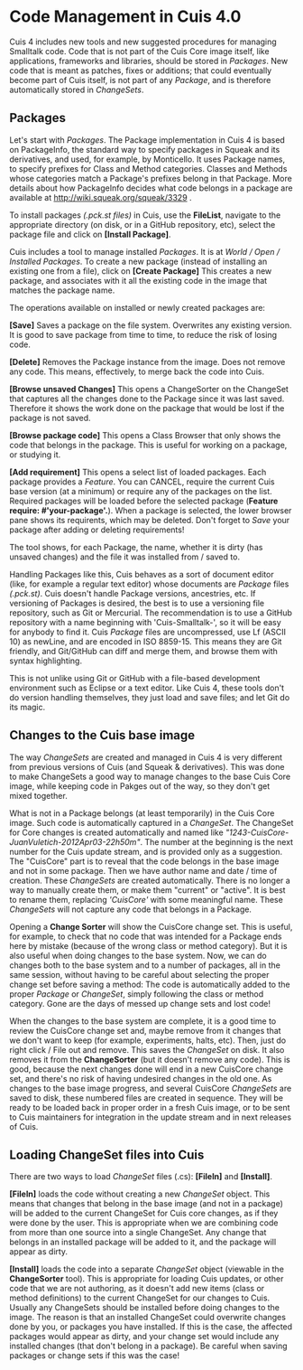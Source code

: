 # Code Management in Cuis 4.0

Cuis 4 includes new tools and new suggested procedures for managing Smalltalk code. Code that is not part of the Cuis Core image itself, like applications, frameworks and libraries, should be stored in *Packages*. New code that is meant as patches, fixes or additions; that could eventually become part of Cuis itself, is not part of any *Package*, and is therefore automatically stored in *ChangeSets*.

## Packages

Let's start with *Packages*. The Package implementation in Cuis 4 is based on PackageInfo, the standard way to specify packages in Squeak and its derivatives, and used, for example, by Monticello. It uses Package names, to specify prefixes for Class and Method categories. Classes and Methods whose categories match a Package's prefixes belong in that Package. More details about how PackageInfo decides what code belongs in a package are available at http://wiki.squeak.org/squeak/3329 .

To install packages *(.pck.st files)* in Cuis, use the **FileList**, navigate to the appropriate directory (on disk, or in a GitHub repository, etc), select the package file and click on **[Install Package]**.

Cuis includes a tool to manage installed *Packages*. It is at *World / Open / Installed Packages*. To create a new package (instead of installing an existing one from a file), click on **[Create Package]** This creates a new package, and associates with it all the existing code in the image that matches the package name.

The operations available on installed or newly created packages are:

**[Save]** Saves a package on the file system. Overwrites any existing version. It is good to save package from time to time, to reduce the risk of losing code.

**[Delete]** Removes the Package instance from the image. Does not remove any code. This means, effectively, to merge back the code into Cuis.

**[Browse unsaved Changes]** This opens a ChangeSorter on the ChangeSet that captures all the changes done to the Package since it was last saved. Therefore it shows the work done on the package that would be lost if the package is not saved.

**[Browse package code]** This opens a Class Browser that only shows the code that belongs in the package. This is useful for working on a package, or studying it.

**[Add requirement]** This opens a select list of loaded packages.  Each package provides a *Feature*.  You can CANCEL, require the current Cuis base version (at a minimum) or require any of the packages on the list.  Required packages will be loaded before the selected package (**Feature require: #'your-package'.**).  When a package is selected, the lower browser pane shows its requirents, which may be deleted.  Don't forget to *Save* your package after adding or deleting  requirements!

The tool shows, for each Package, the name, whether it is dirty (has unsaved changes) and the file it was installed from / saved to.

Handling Packages like this, Cuis behaves as a sort of document editor (like, for example a regular text editor) whose documents are *Package* files *(.pck.st)*. Cuis doesn't handle Package versions, ancestries, etc. If versioning of Packages is desired, the best is to use a versioning file repository, such as Git or Mercurial. The recommendation is to use a GitHub repository with a name beginning with 'Cuis-Smalltalk-', so it will be easy for anybody to find it. Cuis *Package* files are uncompressed, use Lf (ASCII 10) as newLine, and are encoded in ISO 8859-15. This means they are Git friendly, and Git/GitHub can diff and merge them, and browse them with syntax highlighting.

This is not unlike using Git or GitHub with a file-based development environment such as Eclipse or a text editor. Like Cuis 4, these tools don't do version handling themselves, they just load and save files; and let Git do its magic.

## Changes to the Cuis base image

The way *ChangeSets* are created and managed in Cuis 4 is very different from previous versions of Cuis (and Squeak & derivatives). This was done to make ChangeSets a good way to manage changes to the base Cuis Core image, while keeping code in Pakges out of the way, so they don't get mixed together.

What is not in a Package belongs (at least temporarily) in the Cuis Core image. Such code is automatically captured in a *ChangeSet*. The ChangeSet for Core changes is created automatically and named like *"1243-CuisCore-JuanVuletich-2012Apr03-22h50m"*. The number at the beginning is the next number for the Cuis update stream, and is provided only as a suggestion. The "CuisCore" part is to reveal that the code belongs in the base image and not in some package. Then we have author name and date / time of creation. These *ChangeSets* are created automatically. There is no longer a way to manually create them, or make them "current" or "active". It is best to rename them, replacing *'CuisCore'* with some meaningful name. These *ChangeSets* will not capture any code that belongs in a Package.

Opening a **Change Sorter** will show the CuisCore change set. This is useful, for example, to check that no code that was intended for a Package ends here by mistake (because of the wrong class or method category). But it is also useful when doing changes to the base system. Now, we can do changes both to the base system and to a number of packages, all in the same session, without having to be careful about selecting the proper change set before saving a method: The code is automatically added to the proper *Package* or *ChangeSet*, simply following the class or method category. Gone are the days of messed up change sets and lost code!

When the changes to the base system are complete, it is a good time to review the CuisCore change set and, maybe remove from it changes that we don't want to keep (for example, experiments, halts, etc). Then, just do right click / File out and remove. This saves the *ChangeSet* on disk. It also removes it from the **ChangeSorter** (but it doesn't remove any code). This is good, because the next changes done will end in a new CuisCore change set, and there's no risk of having undesired changes in the old one. As changes to the base image progress, and several CuisCore *ChangeSets* are saved to disk, these numbered files are created in sequence. They will be ready to be loaded back in proper order in a fresh Cuis image, or to be sent to Cuis maintainers for integration in the update stream and in next releases of Cuis.

## Loading ChangeSet files into Cuis

There are two ways to load *ChangeSet* files (.cs): **[FileIn]** and **[Install]**.

**[FileIn]** loads the code without creating a new *ChangeSet* object. This means that changes that belong in the base image (and not in a package) will be added to the current ChangeSet for Cuis core changes, as if they were done by the user. This is appropriate when we are combining code from more than one source into a single ChangeSet. Any change that belongs in an installed package will be added to it, and the package will appear as dirty.

**[Install]** loads the code into a separate *ChangeSet* object (viewable in the **ChangeSorter** tool). This is appropriate for loading Cuis updates, or other code that we are not authoring, as it doesn't add new items (class or method definitions) to the current ChangeSet for our changes to Cuis. Usually any ChangeSets should be installed before doing changes to the image. The reason is that an installed ChangeSet could overwrite changes done by you, or packages you have installed. If this is the case, the affected packages would appear as dirty, and your change set would include any installed changes (that don't belong in a package). Be careful when saving packages or change sets if this was the case!
